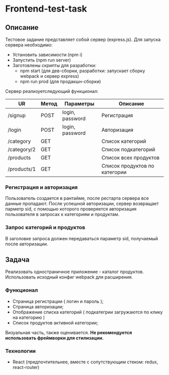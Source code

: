 # Frontend-test-task
## Описание
Тестовое задание представляет собой сервер (express.js).
Для запуска сервера необходимо:
- Установить зависимости (npm i)
- Запустить (npm run server)
- Заготовлены скрипты для разработки:
  - npm start (для дев-сборки, разработки: запускает сборку webpack и сервер express)
  - npm run prod (для продакшн-сборки)

Сервер реализуетследующий функционал:

| UR            | Метод | Параметры       | Описание                      |
|---------------|-------|-----------------|-------------------------------|
| /signup       | POST  | login, password | Регистрация                   |
| /login        | POST  | login, password | Авторизация                   |
| /category     | GET   |                 | Список категорий              |
| /category/2   | GET   |                 | Список подкатегорий           |
| /products     | GET   |                 | Список всех продуктов         |
| /products/1   | GET   |                 | Список продуктов по категории |


### Регистрация и авторизация
Пользователь создается в рантайме, после рестарта сервера все данные пропадают.
После успешной авторизации, сервер возвращает парметр sid, с помощью которого проверяется авторизация 
пользователя в запросах к категориям и продуктам.

### Запрос категорий и продуктов
В заголовке запроса должен передаваться параметр sid, получаемый после авторизации.

## Задача
Реализовать одностраничное приложение - каталог продуктов.
Использовать исходный конфиг webpack для расширения.

### Функционал
- Страница регистрации ( логин и пароль );
- Страница авторизации;
- Отображение списка категорий ( подкатегрии загружаются по клику на категорию )
- Список продуктов активной категории;

Визуальная часть, также оценивается.
**Не рекомендуется использовать фреймворки для стилизации.**

### Технологии
- React (предпочтительнее, вместе с сопутствующим стеком: redux, react-router)
